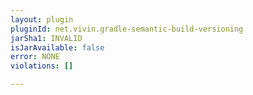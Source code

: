 ```yaml
---
layout: plugin
pluginId: net.vivin.gradle-semantic-build-versioning
jarSha1: INVALID
isJarAvailable: false
error: NONE
violations: []

---
```

